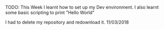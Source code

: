 TODO: This Week I learnt how to set up my Dev environment. I also learnt some basic scripting to print "Hello World"

I had to delete my repository and redownload it. 11/03/2018
